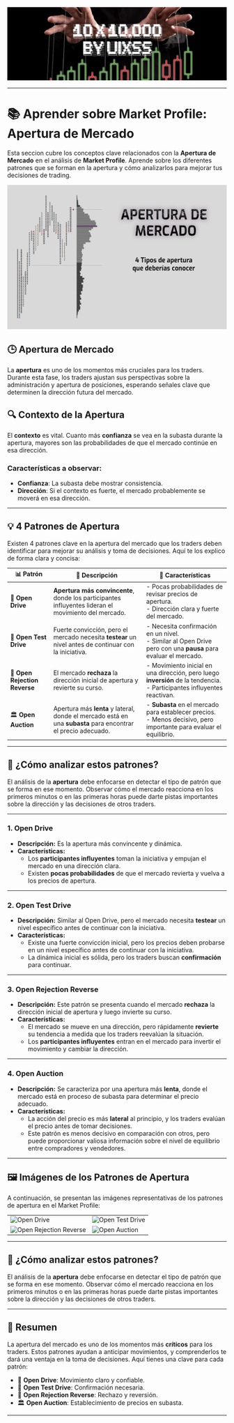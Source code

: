  <img src="./banner.jpg" alt="ig">

---

# 📚 Aprender sobre **Market Profile**: **Apertura de Mercado**

Esta seccion cubre los conceptos clave relacionados con la **Apertura de Mercado** en el análisis de **Market Profile**. Aprende sobre los diferentes patrones que se forman en la apertura y cómo analizarlos para mejorar tus decisiones de trading.

 <img src="./img/apertura/1.jpg" alt="ig">

## 🕒 **Apertura de Mercado**

La **apertura** es uno de los momentos más cruciales para los traders. Durante esta fase, los traders ajustan sus perspectivas sobre la administración y apertura de posiciones, esperando señales clave que determinen la dirección futura del mercado.

## 🔍 Contexto de la Apertura

El **contexto** es vital. Cuanto más **confianza** se vea en la subasta durante la apertura, mayores son las probabilidades de que el mercado continúe en esa dirección.

### Características a observar:

- **Confianza**: La subasta debe mostrar consistencia.
- **Dirección**: Si el contexto es fuerte, el mercado probablemente se moverá en esa dirección.

---

## 💡 4 Patrones de Apertura

Existen 4 patrones clave en la apertura del mercado que los traders deben identificar para mejorar su análisis y toma de decisiones. Aquí te los explico de forma clara y concisa:

| 📊 **Patrón**                 | 📝 **Descripción**                                                                                            | 🔑 **Características**                                                                                                       |
| ----------------------------- | ------------------------------------------------------------------------------------------------------------- | ---------------------------------------------------------------------------------------------------------------------------- |
| 🚀 **Open Drive**             | **Apertura más convincente**, donde los participantes influyentes lideran el movimiento del mercado.          | - Pocas probabilidades de revisar precios de apertura. <br> - Dirección clara y fuerte del mercado.                          |
| 🔄 **Open Test Drive**        | Fuerte convicción, pero el mercado necesita **testear** un nivel antes de continuar con la iniciativa.        | - Necesita confirmación en un nivel. <br> - Similar al Open Drive pero con una **pausa** para evaluar el mercado.            |
| 🔁 **Open Rejection Reverse** | El mercado **rechaza** la dirección inicial de apertura y revierte su curso.                                  | - Movimiento inicial en una dirección, pero luego **inversión** de la tendencia. <br> - Participantes influyentes reactivan. |
| 🏛 **Open Auction**            | Apertura más **lenta** y lateral, donde el mercado está en una **subasta** para encontrar el precio adecuado. | - **Subasta** en el mercado para establecer precios. <br> - Menos decisivo, pero importante para evaluar el equilibrio.      |

---

## 🎯 ¿Cómo analizar estos patrones?

El análisis de la **apertura** debe enfocarse en detectar el tipo de patrón que se forma en ese momento. Observar cómo el mercado reacciona en los primeros minutos o en las primeras horas puede darte pistas importantes sobre la dirección y las decisiones de otros traders.

---

### 1. Open Drive

- **Descripción:** Es la apertura más convincente y dinámica.
- **Características:**
  - Los **participantes influyentes** toman la iniciativa y empujan el mercado en una dirección clara.
  - Existen **pocas probabilidades** de que el mercado revierta y vuelva a los precios de apertura.
  
---

### 2. Open Test Drive

- **Descripción:** Similar al Open Drive, pero el mercado necesita **testear** un nivel específico antes de continuar con la iniciativa.
- **Características:**
  - Existe una fuerte convicción inicial, pero los precios deben probarse en un nivel específico antes de continuar con la iniciativa.
  - La dinámica inicial es sólida, pero los traders buscan **confirmación** para continuar.

---

### 3. Open Rejection Reverse

- **Descripción:** Este patrón se presenta cuando el mercado **rechaza** la dirección inicial de apertura y luego invierte su curso.
- **Características:**
  - El mercado se mueve en una dirección, pero rápidamente **revierte** su tendencia a medida que los traders reevalúan la situación.
  - Los **participantes influyentes** entran en el mercado para invertir el movimiento y cambiar la dirección.

---

### 4. Open Auction

- **Descripción:** Se caracteriza por una apertura más **lenta**, donde el mercado está en proceso de subasta para determinar el precio adecuado.
- **Características:**
  - La acción del precio es más **lateral** al principio, y los traders evalúan el precio antes de tomar decisiones.
  - Este patrón es menos decisivo en comparación con otros, pero puede proporcionar valiosa información sobre el nivel de equilibrio entre compradores y vendedores.

---

## 🖼 Imágenes de los Patrones de Apertura

A continuación, se presentan las imágenes representativas de los patrones de apertura en el Market Profile:

<table>
  <tr>
    <td><img src="./img/apertura/2.jpg" alt="Open Drive" width="200"></td>
    <td><img src="./img/apertura/3.jpg" alt="Open Test Drive" width="200"></td>
  </tr>
  <tr>
    <td><img src="./img/apertura/4.jpg" alt="Open Rejection Reverse" width="200"></td>
    <td><img src="./img/apertura/5.jpg" alt="Open Auction" width="200"></td>
  </tr>
</table>

---

## 🎯 ¿Cómo analizar estos patrones?

El análisis de la **apertura** debe enfocarse en detectar el tipo de patrón que se forma en ese momento. Observar cómo el mercado reacciona en los primeros minutos o en las primeras horas puede darte pistas importantes sobre la dirección y las decisiones de otros traders.

---

## 🧠 Resumen

La apertura del mercado es uno de los momentos más **críticos** para los traders. Estos patrones ayudan a anticipar movimientos, y comprenderlos te dará una ventaja en la toma de decisiones. Aquí tienes una clave para cada patrón:

- 🚀 **Open Drive**: Movimiento claro y confiable.
- 🔄 **Open Test Drive**: Confirmación necesaria.
- 🔁 **Open Rejection Reverse**: Rechazo y reversión.
- 🏛 **Open Auction**: Establecimiento de precios en subasta.

---
